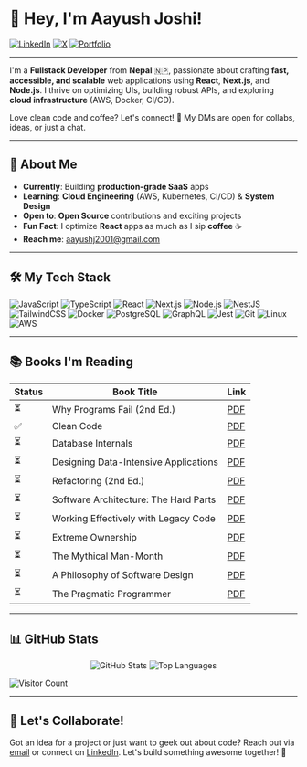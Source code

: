# 👋 Hey, I'm Aayush Joshi!

<p align="start">
  <a href="https://www.linkedin.com/in/aayush-joshi-dev10/"><img alt="LinkedIn" src="https://img.shields.io/badge/LinkedIn-%230077B5.svg?style=for-the-badge&logo=linkedin&logoColor=white"></a>
  <a href="https://x.com/AayushJ04204134"><img alt="X" src="https://img.shields.io/badge/X-%231DA1F2.svg?style=for-the-badge&logo=x&logoColor=white"></a>
  <a href="https://www.joshiaayush.com.np/"><img alt="Portfolio" src="https://img.shields.io/badge/Portfolio-%23000000.svg?style=for-the-badge&logo=vercel&logoColor=white"></a>
</p>

---

I'm a **Fullstack Developer** from **Nepal** 🇳🇵, passionate about crafting **fast, accessible, and scalable** web applications using **React**, **Next.js**, and **Node.js**. I thrive on optimizing UIs, building robust APIs, and exploring **cloud infrastructure** (AWS, Docker, CI/CD).  

Love clean code and coffee? Let's connect! 🚀 My DMs are open for collabs, ideas, or just a chat.

---

## 🌟 About Me

- **Currently**: Building **production-grade SaaS** apps
- **Learning**: **Cloud Engineering** (AWS, Kubernetes, CI/CD) & **System Design**
- **Open to**: **Open Source** contributions and exciting projects
- **Fun Fact**: I optimize **React** apps as much as I sip **coffee** ☕
- **Reach me**: [aayushj2001@gmail.com](mailto:aayushj2001@gmail.com)

---

## 🛠️ My Tech Stack

<p align="left">
  <img src="https://img.shields.io/badge/JavaScript-F7DF1E?style=flat-square&logo=javascript&logoColor=black" alt="JavaScript"/>
  <img src="https://img.shields.io/badge/TypeScript-3178C6?style=flat-square&logo=typescript&logoColor=white" alt="TypeScript"/>
  <img src="https://img.shields.io/badge/React-61DAFB?style=flat-square&logo=react&logoColor=black" alt="React"/>
  <img src="https://img.shields.io/badge/Next.js-000000?style=flat-square&logo=nextdotjs&logoColor=white" alt="Next.js"/>
  <img src="https://img.shields.io/badge/Node.js-339933?style=flat-square&logo=node.js&logoColor=white" alt="Node.js"/>
  <img src="https://img.shields.io/badge/NestJS-E0234E?style=flat-square&logo=nestjs&logoColor=white" alt="NestJS"/>
  <img src="https://img.shields.io/badge/TailwindCSS-06B6D4?style=flat-square&logo=tailwindcss&logoColor=white" alt="TailwindCSS"/>
  <img src="https://img.shields.io/badge/Docker-2496ED?style=flat-square&logo=docker&logoColor=white" alt="Docker"/>
  <img src="https://img.shields.io/badge/PostgreSQL-4169E1?style=flat-square&logo=postgresql&logoColor=white" alt="PostgreSQL"/>
  <img src="https://img.shields.io/badge/GraphQL-E10098?style=flat-square&logo=graphql&logoColor=white" alt="GraphQL"/>
  <img src="https://img.shields.io/badge/Jest-C21325?style=flat-square&logo=jest&logoColor=white" alt="Jest"/>
  <img src="https://img.shields.io/badge/Git-F05032?style=flat-square&logo=git&logoColor=white" alt="Git"/>
  <img src="https://img.shields.io/badge/Linux-FCC624?style=flat-square&logo=linux&logoColor=black" alt="Linux"/>
  <img src="https://img.shields.io/badge/AWS-232F3E?style=flat-square&logo=amazonaws&logoColor=white" alt="AWS"/>
</p>

---

## 📚 Books I'm Reading

| Status | Book Title | Link |
|--------|------------|------|
| ⏳ | Why Programs Fail (2nd Ed.) | [PDF](https://github.com/aplombDev/pdf/blob/main/Andreas_Zeller_Why_Programs_Fail_Second_Edition_A_Guide_to_Systematic_Debugging__2009.pdf) |
| ✅ | Clean Code | [PDF](https://github.com/aplombDev/pdf/blob/main/Clean.Code.A.Handbook.of.Agile.Software.Craftsmanship.pdf) |
| ⏳ | Database Internals | [PDF](https://github.com/aplombDev/pdf/blob/main/Database%20Internals.pdf) |
| ⏳ | Designing Data-Intensive Applications | [PDF](https://github.com/aplombDev/pdf/blob/main/Designing%20Data-Intensive%20Applications%20The%20Big%20Ideas%20Behind%20Reliable%2C%20Scalable%2C%20and%20Maintainable%20Systems%20(%20PDFDrive%20).pdf) |
| ⏳ | Refactoring (2nd Ed.) | [PDF](https://github.com/aplombDev/pdf/blob/main/Refactoring.Improving.the.Design.of.Existing.Code.2nd.edition.www.EBooksWorld.ir.pdf) |
| ⏳ | Software Architecture: The Hard Parts | [PDF](https://github.com/aplombDev/pdf/blob/main/Software.Architecture.The.Hard.Parts.Neal.Ford.OReilly.9781492086895.EBooksWorld.ir.pdf) |
| ⏳ | Working Effectively with Legacy Code | [PDF](https://github.com/aplombDev/pdf/blob/main/Working.Effectively.with.Legacy.Code..www.EBooksWorld.ir.pdf) |
| ⏳ | Extreme Ownership | [PDF](https://github.com/aplombDev/pdf/blob/main/extreme_ownership__how_us_navy_seals_lead_and_win.pdf) |
| ⏳ | The Mythical Man-Month | [PDF](https://github.com/aplombDev/pdf/blob/main/mythical-man-month.pdf) |
| ⏳ | A Philosophy of Software Design | [PDF](https://github.com/aplombDev/pdf/blob/main/psd.pdf) |
| ⏳ | The Pragmatic Programmer | [PDF](https://github.com/aplombDev/pdf/blob/main/the-pragmatic-programmer.pdf) |

---

## 📊 GitHub Stats

<p align="center">
  <img src="https://github-readme-stats.vercel.app/api?username=aplombDev&show_icons=true&theme=radical&hide_border=true" alt="GitHub Stats" />
  <img src="https://github-readme-stats.vercel.app/api/top-langs?username=aplombDev&layout=compact&theme=radical&hide_border=true" alt="Top Languages" />
</p>

<p align="start">
  <img src="https://visitor-badge.laobi.icu/badge?page_id=aplombDev&color=blue&style=flat-square" alt="Visitor Count"/>
</p>

---

## 🤝 Let's Collaborate!

Got an idea for a project or just want to geek out about code? Reach out via [email](mailto:aayushj2001@gmail.com) or connect on [LinkedIn](https://www.linkedin.com/in/aayush-joshi-dev10/). Let's build something awesome together! 🚀
